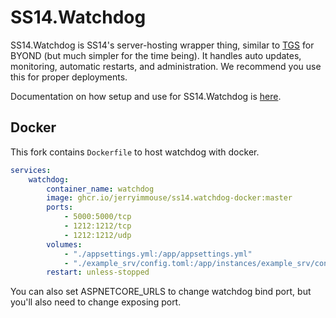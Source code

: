 # SS14.Watchdog 

SS14.Watchdog is SS14's server-hosting wrapper thing, similar to [TGS](https://github.com/tgstation/tgstation-server) for BYOND (but much simpler for the time being). It handles auto updates, monitoring, automatic restarts, and administration. We recommend you use this for proper deployments.

Documentation on how setup and use for SS14.Watchdog is [here](https://docs.spacestation14.io/en/getting-started/hosting#watchdog).

## Docker
This fork contains `Dockerfile` to host watchdog with docker.

```yml
services:
    watchdog:
        container_name: watchdog
        image: ghcr.io/jerryimmouse/ss14.watchdog-docker:master
        ports:
            - 5000:5000/tcp
            - 1212:1212/tcp
            - 1212:1212/udp
        volumes:
            - "./appsettings.yml:/app/appsettings.yml"
            - "./example_srv/config.toml:/app/instances/example_srv/config.toml"
        restart: unless-stopped
```

You can also set ASPNETCORE_URLS to change watchdog bind port, but you'll also need to change exposing port.
